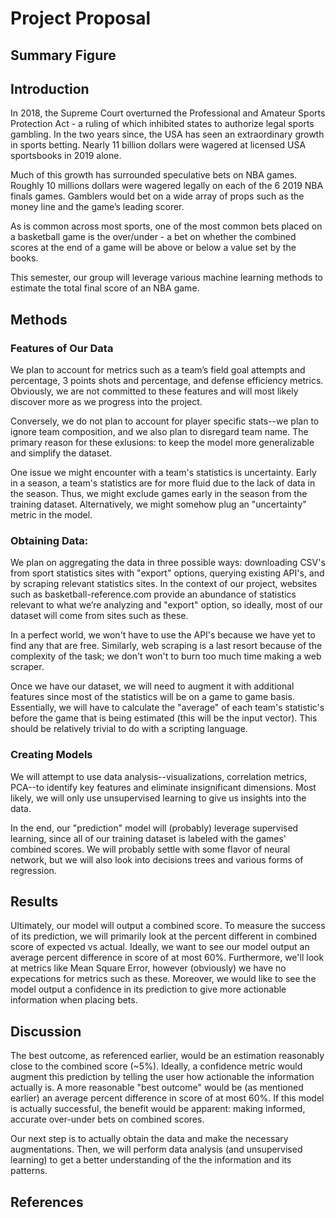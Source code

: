 # Project Proposal
## Summary Figure
## Introduction
In 2018, the Supreme Court overturned the Professional and Amateur Sports Protection Act - a ruling of which inhibited states to authorize legal sports gambling. In the two years since, the USA has seen an extraordinary growth in sports betting. Nearly 11 billion dollars were wagered at licensed USA sportsbooks in 2019 alone.

Much of this growth has surrounded speculative bets on NBA games. Roughly 10 millions dollars were wagered legally on each of the 6 2019 NBA finals games. Gamblers would bet on a wide array of props such as the money line and the game’s leading scorer.

As is common across most sports, one of the most common bets placed on a basketball game is the over/under - a bet on whether the combined scores at the end of a game will be above or below a value set by the books.

This semester, our group will leverage various  machine learning methods to estimate the total final score of an NBA game.
 
## Methods
### Features of Our Data
We plan to account for metrics such as a team’s field goal attempts and percentage, 3 points shots and percentage, and defense efficiency metrics.
Obviously, we are not committed to these features and will most likely discover more as we progress into the project.

Conversely, we do not plan to account for player specific stats--we plan to ignore team composition, and we also plan to disregard team name. The primary reason for these exlusions: to keep the model more generalizable and simplify the dataset. 

One issue we might encounter with a team's statistics is uncertainty. Early in a season, a team's statistics are for more fluid due to the lack of data in the season. Thus, we might exclude games early in the season from the training dataset. Alternatively, we might somehow plug an "uncertainty" metric in the model.

### Obtaining Data:
We plan on aggregating the data in three possible ways: downloading CSV's from sport statistics sites with "export" options, querying existing API's, and by scraping relevant statistics sites. In the context of our project, websites such as basketball-reference.com provide an abundance of statistics relevant to what we’re analyzing and  "export" option, so ideally,
most of our dataset will come from sites such as these.

In a perfect world, we won't have to use the API's because we have yet to find any that are free. Similarly, web scraping is a last resort because of the complexity of the task; we don't won't to burn too much time making a web scraper.

Once we have our dataset, we will need to augment it with additional features since most of the statistics will be on a game to game basis. Essentially, we will have to calculate the "average" of each team's statistic's before the game that is being estimated (this will be the input vector). This should be relatively trivial to do with a scripting language.

### Creating Models
We will attempt to use data analysis--visualizations, correlation metrics, PCA--to identify key features and eliminate insignificant dimensions. Most likely, we will only use unsupervised learning to give us insights into the data.

In the end, our "prediction" model will (probably) leverage supervised learning, since all of our training dataset is labeled with the games' combined scores. We will probably settle with some flavor of neural network, but we will also look into decisions trees and various forms of regression.
## Results
Ultimately, our model will output a combined score. To measure the success of its prediction, we will primarily look at the percent different in combined score of expected vs actual. Ideally, we want to see our model output an average percent difference in score of at most 60%. Furthermore, we'll look at metrics like Mean Square Error, however (obviously) we have no expecations for metrics such as these. Moreover, we would like to see the model output a confidence in its prediction to give more actionable information when placing bets. 
## Discussion
The best outcome, as referenced earlier, would be an estimation reasonably close to the combined score (~5%). Ideally, a confidence metric would augment this prediction by telling the user how actionable the information actually is. A more reasonable "best outcome" would be (as mentioned earlier) an average percent difference in score of at most 60%. If this model is actually successful, the benefit would be apparent: making informed, accurate over-under bets on combined scores. 

Our next step is to actually obtain the data and make the necessary augmentations. Then, we will perform data analysis (and unsupervised learning) to get a better understanding of the the information and its patterns.
## References


